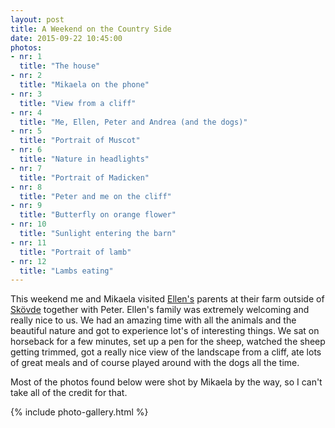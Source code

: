 ```yaml
---
layout: post
title: A Weekend on the Country Side
date: 2015-09-22 10:45:00
photos:
- nr: 1
  title: "The house"
- nr: 2
  title: "Mikaela on the phone"
- nr: 3
  title: "View from a cliff"
- nr: 4
  title: "Me, Ellen, Peter and Andrea (and the dogs)"
- nr: 5
  title: "Portrait of Muscot"
- nr: 6
  title: "Nature in headlights"
- nr: 7
  title: "Portrait of Madicken"
- nr: 8
  title: "Peter and me on the cliff"
- nr: 9
  title: "Butterfly on orange flower"
- nr: 10
  title: "Sunlight entering the barn"
- nr: 11
  title: "Portrait of lamb"
- nr: 12
  title: "Lambs eating"
---
```


This weekend me and Mikaela visited [Ellen's](https://www.facebook.com/ellen.karlsson.79?fref=ts) parents at their farm outside of [Skövde](http://www.skovde.se) together with Peter. Ellen's family was extremely welcoming and really nice to us. We had an amazing time with all the animals and the beautiful nature and got to experience lot's of interesting things. We sat on horseback for a few minutes, set up a pen for the sheep, watched the sheep getting trimmed, got a really nice view of the landscape from a cliff, ate lots of great meals and of course played around with the dogs all the time.

Most of the photos found below were shot by Mikaela by the way, so I can't take all of the credit for that.

{% include photo-gallery.html %}
